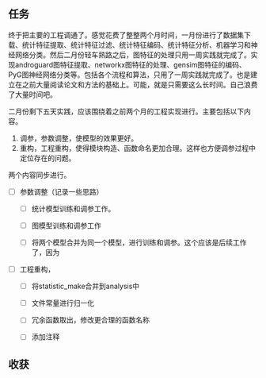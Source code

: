 ## 任务


终于把主要的工程调通了。感觉花费了整整两个月时间，一月份进行了数据集下载、统计特征提取、统计特征过滤、统计特征编码、统计特征分析、机器学习和神经网络分类。然后二月份轻车熟路之后，图特征的处理只用一周实践就完成了。实现androguard图特征提取、networkx图特征的处理、gensim图特征的编码、PyG图神经网络分类等。包括各个流程和算法，只用了一周实践就完成了。也是建立在之前大量阅读论文和方法的基础上。可能，就是只需要这么长时间。自己浪费了大量时间吧。

二月份剩下五天实践，应该围绕着之前两个月的工程实现进行。主要包括以下内容。
1. 调参，参数调整，使模型的效果更好。
2. 重构，工程重构，使得模块构造、函数命名更加合理。这样也方便调参过程中定位存在的问题。

两个内容同步进行。

- [ ] 参数调整（记录一些思路）
  - [ ] 统计模型训练和调参工作。
  - [ ] 图模型训练和调参工作
  - [ ] 将两个模型合并为同一个模型，进行训练和调参。这个应该是后续工作了，因为



- [ ] 工程重构，
  - [ ] 将statistic_make合并到analysis中
  - [ ] 文件常量进行归一化
  - [ ] 冗余函数取出，修改更合理的函数名称
  - [ ] 添加注释


## 收获
